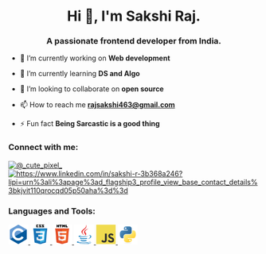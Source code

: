 <h1 align="center">Hi 👋, I'm Sakshi Raj.</h1>
<h3 align="center">A passionate frontend developer from India.</h3>

- 🔭 I’m currently working on **Web development**

- 🌱 I’m currently learning **DS and Algo**

- 👯 I’m looking to collaborate on **open source**

- 📫 How to reach me **rajsakshi463@gmail.com**

- ⚡ Fun fact **Being Sarcastic is a good thing**

<h3 align="left">Connect with me:</h3>
<p align="left">
<a href="https://twitter.com/@_cute_pixel_" target="blank"><img align="center" src="https://raw.githubusercontent.com/rahuldkjain/github-profile-readme-generator/master/src/images/icons/Social/twitter.svg" alt="@_cute_pixel_" height="30" width="40" /></a>
<a href="https://linkedin.com/in/https://www.linkedin.com/in/sakshi-r-3b368a246?lipi=urn%3ali%3apage%3ad_flagship3_profile_view_base_contact_details%3bkjvit110qrocqd05p50aha%3d%3d" target="blank"><img align="center" src="https://raw.githubusercontent.com/rahuldkjain/github-profile-readme-generator/master/src/images/icons/Social/linked-in-alt.svg" alt="https://www.linkedin.com/in/sakshi-r-3b368a246?lipi=urn%3ali%3apage%3ad_flagship3_profile_view_base_contact_details%3bkjvit110qrocqd05p50aha%3d%3d" height="30" width="40" /></a>
</p>

<h3 align="left">Languages and Tools:</h3>
<p align="left"> <a href="https://www.cprogramming.com/" target="_blank" rel="noreferrer"> <img src="https://raw.githubusercontent.com/devicons/devicon/master/icons/c/c-original.svg" alt="c" width="40" height="40"/> </a> <a href="https://www.w3schools.com/css/" target="_blank" rel="noreferrer"> <img src="https://raw.githubusercontent.com/devicons/devicon/master/icons/css3/css3-original-wordmark.svg" alt="css3" width="40" height="40"/> </a> <a href="https://www.w3.org/html/" target="_blank" rel="noreferrer"> <img src="https://raw.githubusercontent.com/devicons/devicon/master/icons/html5/html5-original-wordmark.svg" alt="html5" width="40" height="40"/> </a> <a href="https://www.java.com" target="_blank" rel="noreferrer"> <img src="https://raw.githubusercontent.com/devicons/devicon/master/icons/java/java-original.svg" alt="java" width="40" height="40"/> </a> <a href="https://developer.mozilla.org/en-US/docs/Web/JavaScript" target="_blank" rel="noreferrer"> <img src="https://raw.githubusercontent.com/devicons/devicon/master/icons/javascript/javascript-original.svg" alt="javascript" width="40" height="40"/> </a> <a href="https://www.python.org" target="_blank" rel="noreferrer"> <img src="https://raw.githubusercontent.com/devicons/devicon/master/icons/python/python-original.svg" alt="python" width="40" height="40"/> </a> </p>
